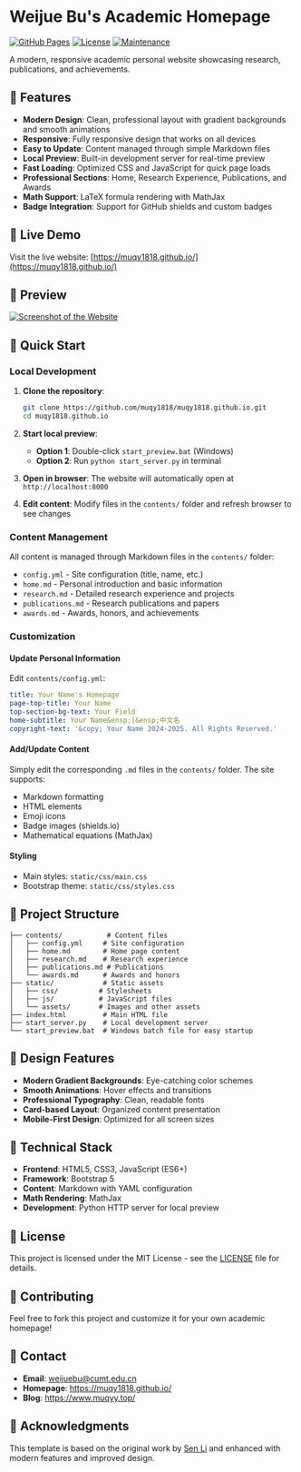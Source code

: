 
# Weijue Bu's Academic Homepage

[![GitHub Pages](https://img.shields.io/badge/GitHub%20Pages-Live-brightgreen)](https://muqy1818.github.io/)
[![License](https://img.shields.io/badge/License-MIT-blue.svg)](LICENSE)
[![Maintenance](https://img.shields.io/badge/Maintained%3F-yes-green.svg)](https://github.com/muqy1818/muqy1818.github.io/graphs/commit-activity)

A modern, responsive academic personal website showcasing research, publications, and achievements.

## 🌟 Features

- **Modern Design**: Clean, professional layout with gradient backgrounds and smooth animations
- **Responsive**: Fully responsive design that works on all devices
- **Easy to Update**: Content managed through simple Markdown files
- **Local Preview**: Built-in development server for real-time preview
- **Fast Loading**: Optimized CSS and JavaScript for quick page loads
- **Professional Sections**: Home, Research Experience, Publications, and Awards
- **Math Support**: LaTeX formula rendering with MathJax
- **Badge Integration**: Support for GitHub shields and custom badges

## 🚀 Live Demo

Visit the live website: [https://muqy1818.github.io/](https://muqy1818.github.io/)

## 📸 Preview
[![Screenshot of the Website](screenshot_full.png)](https://muqy1818.github.io/)


## 🚀 Quick Start

### Local Development

1. **Clone the repository**:
   ```bash
   git clone https://github.com/muqy1818/muqy1818.github.io.git
   cd muqy1818.github.io
   ```

2. **Start local preview**:
   - **Option 1**: Double-click `start_preview.bat` (Windows)
   - **Option 2**: Run `python start_server.py` in terminal

3. **Open in browser**: The website will automatically open at `http://localhost:8000`

4. **Edit content**: Modify files in the `contents/` folder and refresh browser to see changes

### Content Management

All content is managed through Markdown files in the `contents/` folder:

- `config.yml` - Site configuration (title, name, etc.)
- `home.md` - Personal introduction and basic information
- `research.md` - Detailed research experience and projects
- `publications.md` - Research publications and papers
- `awards.md` - Awards, honors, and achievements

### Customization

#### Update Personal Information
Edit `contents/config.yml`:
```yaml
title: Your Name's Homepage
page-top-title: Your Name
top-section-bg-text: Your Field
home-subtitle: Your Name&ensp;|&ensp;中文名
copyright-text: '&copy; Your Name 2024-2025. All Rights Reserved.'
```

#### Add/Update Content
Simply edit the corresponding `.md` files in the `contents/` folder. The site supports:
- Markdown formatting
- HTML elements
- Emoji icons
- Badge images (shields.io)
- Mathematical equations (MathJax)

#### Styling
- Main styles: `static/css/main.css`
- Bootstrap theme: `static/css/styles.css`

## 📁 Project Structure

```
├── contents/           # Content files
│   ├── config.yml     # Site configuration
│   ├── home.md        # Home page content
│   ├── research.md    # Research experience
│   ├── publications.md # Publications
│   └── awards.md      # Awards and honors
├── static/            # Static assets
│   ├── css/          # Stylesheets
│   ├── js/           # JavaScript files
│   └── assets/       # Images and other assets
├── index.html         # Main HTML file
├── start_server.py    # Local development server
└── start_preview.bat  # Windows batch file for easy startup
```

## 🎨 Design Features

- **Modern Gradient Backgrounds**: Eye-catching color schemes
- **Smooth Animations**: Hover effects and transitions
- **Professional Typography**: Clean, readable fonts
- **Card-based Layout**: Organized content presentation
- **Mobile-First Design**: Optimized for all screen sizes

## 🔧 Technical Stack

- **Frontend**: HTML5, CSS3, JavaScript (ES6+)
- **Framework**: Bootstrap 5
- **Content**: Markdown with YAML configuration
- **Math Rendering**: MathJax
- **Development**: Python HTTP server for local preview



## 📝 License

This project is licensed under the MIT License - see the [LICENSE](LICENSE) file for details.

## 🤝 Contributing

Feel free to fork this project and customize it for your own academic homepage!

## 📧 Contact

- **Email**: weijuebu@cumt.edu.cn
- **Homepage**: https://muqy1818.github.io/
- **Blog**: https://www.muqyy.top/

## 🙏 Acknowledgments

This template is based on the original work by [Sen Li](https://github.com/senli1073/senli1073.github.io) and enhanced with modern features and improved design.
